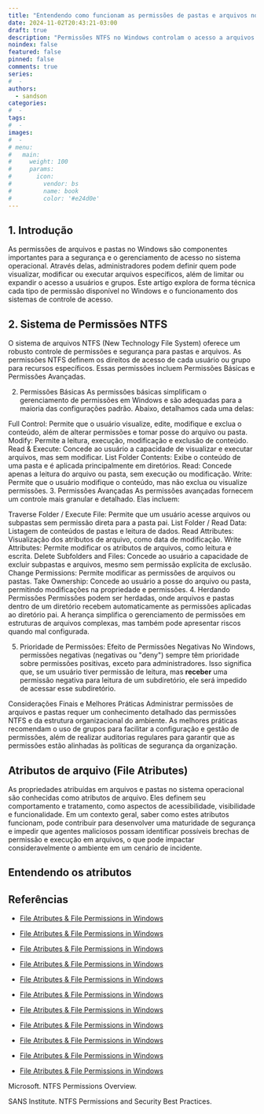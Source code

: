 ```yaml
---
title: "Entendendo como funcionam as permissões de pastas e arquivos no Windows"
date: 2024-11-02T20:43:21-03:00
draft: true
description: "Permissões NTFS no Windows controlam o acesso a arquivos e pastas, definindo permissões como \"Ler\", \"Modificar\" e \"Controle Total\". Esses controles garantem a segurança dos dados ao permitir ou restringir o acesso, modificação e execução por usuários específicos, sendo configuráveis de forma básica ou avançada."
noindex: false
featured: false
pinned: false
comments: true
series:
#  - 
authors:
  - sandson
categories:
#  - 
tags:
#  - 
images:
#  - 
# menu:
#   main:
#     weight: 100
#     params:
#       icon:
#         vendor: bs
#         name: book
#         color: '#e24d0e'
---
```


## 1. Introdução

As permissões de arquivos e pastas no Windows são componentes importantes para a segurança e o gerenciamento de acesso no sistema operacional. Através delas, administradores podem definir quem pode visualizar, modificar ou executar arquivos específicos, além de limitar ou expandir o acesso a usuários e grupos. Este artigo explora de forma técnica cada tipo de permissão disponível no Windows e o funcionamento dos sistemas de controle de acesso.

## 2. Sistema de Permissões NTFS

O sistema de arquivos NTFS (New Technology File System) oferece um robusto controle de permissões e segurança para pastas e arquivos. As permissões NTFS definem os direitos de acesso de cada usuário ou grupo para recursos específicos. Essas permissões incluem Permissões Básicas e Permissões Avançadas.

2. Permissões Básicas
As permissões básicas simplificam o gerenciamento de permissões em Windows e são adequadas para a maioria das configurações padrão. Abaixo, detalhamos cada uma delas:

Full Control: Permite que o usuário visualize, edite, modifique e exclua o conteúdo, além de alterar permissões e tomar posse do arquivo ou pasta.
Modify: Permite a leitura, execução, modificação e exclusão de conteúdo.
Read & Execute: Concede ao usuário a capacidade de visualizar e executar arquivos, mas sem modificar.
List Folder Contents: Exibe o conteúdo de uma pasta e é aplicada principalmente em diretórios.
Read: Concede apenas a leitura do arquivo ou pasta, sem execução ou modificação.
Write: Permite que o usuário modifique o conteúdo, mas não exclua ou visualize permissões.
3. Permissões Avançadas
As permissões avançadas fornecem um controle mais granular e detalhado. Elas incluem:

Traverse Folder / Execute File: Permite que um usuário acesse arquivos ou subpastas sem permissão direta para a pasta pai.
List Folder / Read Data: Listagem de conteúdos de pastas e leitura de dados.
Read Attributes: Visualização dos atributos de arquivo, como data de modificação.
Write Attributes: Permite modificar os atributos de arquivos, como leitura e escrita.
Delete Subfolders and Files: Concede ao usuário a capacidade de excluir subpastas e arquivos, mesmo sem permissão explícita de exclusão.
Change Permissions: Permite modificar as permissões de arquivos ou pastas.
Take Ownership: Concede ao usuário a posse do arquivo ou pasta, permitindo modificações na propriedade e permissões.
4. Herdando Permissões
Permissões podem ser herdadas, onde arquivos e pastas dentro de um diretório recebem automaticamente as permissões aplicadas ao diretório pai. A herança simplifica o gerenciamento de permissões em estruturas de arquivos complexas, mas também pode apresentar riscos quando mal configurada.

5. Prioridade de Permissões: Efeito de Permissões Negativas
No Windows, permissões negativas (negativas ou "deny") sempre têm prioridade sobre permissões positivas, exceto para administradores. Isso significa que, se um usuário tiver permissão de leitura, mas **receber** uma permissão negativa para leitura de um subdiretório, ele será impedido de acessar esse subdiretório.

Considerações Finais e Melhores Práticas
Administrar permissões de arquivos e pastas requer um conhecimento detalhado das permissões NTFS e da estrutura organizacional do ambiente. As melhores práticas recomendam o uso de grupos para facilitar a configuração e gestão de permissões, além de realizar auditorias regulares para garantir que as permissões estão alinhadas às políticas de segurança da organização.

## Atributos de arquivo (File Atributes)

As propriedades atribuídas em arquivos e pastas no sistema operacional são conhecidas como atributos de arquivo. Eles definem seu comportamento e tratamento, como aspectos de acessibilidade, visibilidade e funcionalidade. Em um contexto geral, saber como estes atributos funcionam, pode contribuir para desenvolver uma maturidade de segurança e impedir que agentes maliciosos possam identificar possíveis brechas de permissão e execução em arquivos, o que pode impactar consideravelmente o ambiente em um cenário de incidente.

## Entendendo os atributos



## Referências

- [File Atributes & File Permissions in Windows](https://www.mindgems.com/article/file-attributes/)

- [File Atributes & File Permissions in Windows](https://www.mindgems.com/article/file-attributes/)

- [File Atributes & File Permissions in Windows](https://www.mindgems.com/article/file-attributes/)

- [File Atributes & File Permissions in Windows](https://www.mindgems.com/article/file-attributes/)

- [File Atributes & File Permissions in Windows](https://www.mindgems.com/article/file-attributes/)

- [File Atributes & File Permissions in Windows](https://www.mindgems.com/article/file-attributes/)

- [File Atributes & File Permissions in Windows](https://www.mindgems.com/article/file-attributes/)

- [File Atributes & File Permissions in Windows](https://www.mindgems.com/article/file-attributes/)

- [File Atributes & File Permissions in Windows](https://www.mindgems.com/article/file-attributes/)

- [File Atributes & File Permissions in Windows](https://www.mindgems.com/article/file-attributes/)

- [File Atributes & File Permissions in Windows](https://www.mindgems.com/article/file-attributes/)

Microsoft. NTFS Permissions Overview.

SANS Institute. NTFS Permissions and Security Best Practices.